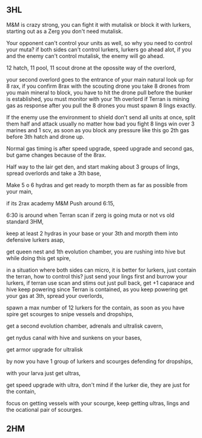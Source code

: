 ## 3HL
M&M is crazy strong, you can fight it with mutalisk or block it with lurkers, starting out as a Zerg you don't need mutalisk.

Your opponent can't control your units as well, so why you need to control your muta? if both sides can't control lurkers, lurkers go ahead alot, if you and the enemy can't control mutalisk, the enemy will go ahead.

12 hatch, 11 pool, 11 scout drone at the opossite way of the overlord,

your second overlord goes to the entrance of your main natural look up for 8 rax, if you confirm 8rax with the scouting drone you take 8 drones from you main mineral to block, you have to hit the drone pull before the bunker is established, you must monitor with your 1th overlord if Terran is mining gas as response after you pull the 8 drones you must spawn 8 lings exactly.

If the enemy use the environment to shield don't send all units at once, split them half and attack usually no matter how bad you fight 8 lings win over 3 marines and 1 scv, as soon as you block any pressure like this go 2th gas before 3th hatch and drone up.

Normal gas timing is after speed upgrade, speed upgrade and second gas, but game changes because of the 8rax.

Half way to the lair get den, and start making about 3 groups of lings, spread overlords and take a 3th base,

Make 5 o 6 hydras and get ready to morpth them as far as possible from your main, 

if its 2rax academy M&M Push around 6:15, 

6:30 is around when Terran scan if zerg is going muta or not vs old standard 3HM,

keep at least 2 hydras in your base or your 3th and morpth them into defensive lurkers asap,

get queen nest and 1th evolution chamber, you are rushing into hive but while doing this get spire,

in a situation where both sides can micro, it is better for lurkers, just contain the terran, how to control this? just send your lings first and burrow your lurkers, if terran use scan and stims out just pull back, get +1 caparace and hive keep powering since Terran is contained, as you keep powering get your gas at 3th, spread your overlords,

spawn a max number of 12 lurkers for the contain, as soon as you have spire get scourges to snipe vessels and dropships,

get a second evolution chamber, adrenals and ultralisk cavern, 

get nydus canal with hive and sunkens on your bases,

get armor upgrade for ultralisk

by now you have 1 group of lurkers and scourges defending for dropships,

with your larva just get ultras,

get speed upgrade with ultra, don't mind if the lurker die, they are just for the contain,

focus on getting vessels with your scourge, keep getting ultras, lings and the ocational pair of scourges.


## 2HM
